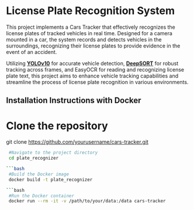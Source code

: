 # License Plate Recognition System
This project implements a Cars Tracker that effectively recognizes the license plates of tracked vehicles in real time. Designed for a camera mounted in a car, the system records and detects vehicles in the surroundings, recognizing their license plates to provide evidence in the event of an accident.
 
Utilizing [**YOLOv10**](https://github.com/THU-MIG/yolov10) for accurate vehicle detection,  [**DeepSORT**](https://pypi.org/project/deep-sort-realtime/) for robust tracking across frames, and EasyOCR for reading and recognizing license plate text, this project aims to enhance vehicle tracking capabilities and streamline the process of license plate recognition in various environments.






## Installation Instructions with Docker


 # Clone the repository
 git clone https://github.com/yourusername/cars-tracker.git

```bash
 #Navigate to the project directory
 cd plate_recognizer

```bash
 #Build the Docker image
 docker build -t plate_recognizer

```bash
 #Run the Docker container
 docker run --rm -it -v /path/to/your/data:/data cars-tracker
 
     



